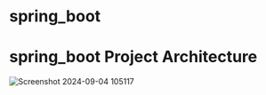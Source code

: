 # spring_boot

# spring_boot Project Architecture

![Screenshot 2024-09-04 105117](https://github.com/user-attachments/assets/b04fa635-9dc1-4c5f-a39c-2f43b776058c)


